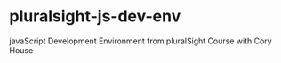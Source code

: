 # pluralsight-js-dev-env
javaScript Development Environment from pluralSight Course with Cory House
